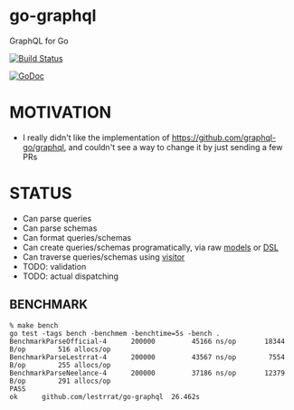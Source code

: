 # go-graphql

GraphQL for Go

[![Build Status](https://travis-ci.org/lestrrat/go-graphql.png?branch=master)](https://travis-ci.org/lestrrat/go-graphql)

[![GoDoc](https://godoc.org/github.com/lestrrat/go-graphql?status.svg)](https://godoc.org/github.com/lestrrat/go-graphql)

# MOTIVATION

* I really didn't like the implementation of https://github.com/graphql-go/graphql, and couldn't see a way to change it by just sending a few PRs

# STATUS

* Can parse queries
* Can parse schemas
* Can format queries/schemas
* Can create queries/schemas programatically, via raw [models](./model) or [DSL](./dsl)
* Can traverse queries/schemas using [visitor](./visitor)
* TODO: validation
* TODO: actual dispatching

## BENCHMARK

```
% make bench 
go test -tags bench -benchmem -benchtime=5s -bench .
BenchmarkParseOfficial-4      200000         45166 ns/op       18344 B/op        516 allocs/op
BenchmarkParseLestrrat-4      200000         43567 ns/op        7554 B/op        255 allocs/op
BenchmarkParseNeelance-4      200000         37186 ns/op       12379 B/op        291 allocs/op
PASS
ok      github.com/lestrrat/go-graphql  26.462s
```
